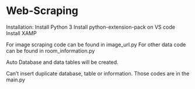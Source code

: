 # Web-Scraping

Installation:
    Install Python 3
    Install python-extension-pack on VS code
    Install XAMP

For image scraping code can be found in image_url.py
For other data code can be found in room_information.py

Auto Database and data tables will be created. 

Can’t insert duplicate database, table or information. Those codes are in the main.py
 

